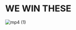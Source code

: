 # WE WIN THESE
![mp4 (1)](https://user-images.githubusercontent.com/69335199/148743412-44ae62ae-ab65-43fc-868d-f79575e2c897.gif)
